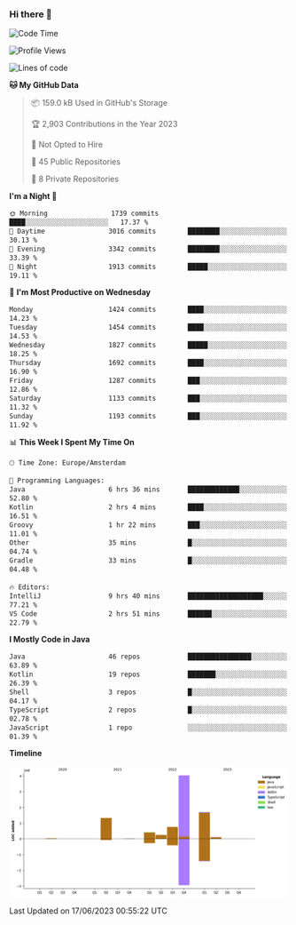 ### Hi there 👋


<!--START_SECTION:waka-->
![Code Time](http://img.shields.io/badge/Code%20Time-3%2C253%20hrs%2022%20mins-blue)

![Profile Views](http://img.shields.io/badge/Profile%20Views-28-blue)

![Lines of code](https://img.shields.io/badge/From%20Hello%20World%20I%27ve%20Written-8.6%20million%20lines%20of%20code-blue)

**🐱 My GitHub Data** 

> 📦 159.0 kB Used in GitHub's Storage 
 > 
> 🏆 2,903 Contributions in the Year 2023
 > 
> 🚫 Not Opted to Hire
 > 
> 📜 45 Public Repositories 
 > 
> 🔑 8 Private Repositories 
 > 
**I'm a Night 🦉** 

```text
🌞 Morning                1739 commits        ████░░░░░░░░░░░░░░░░░░░░░   17.37 % 
🌆 Daytime                3016 commits        ████████░░░░░░░░░░░░░░░░░   30.13 % 
🌃 Evening                3342 commits        ████████░░░░░░░░░░░░░░░░░   33.39 % 
🌙 Night                  1913 commits        █████░░░░░░░░░░░░░░░░░░░░   19.11 % 
```
📅 **I'm Most Productive on Wednesday** 

```text
Monday                   1424 commits        ████░░░░░░░░░░░░░░░░░░░░░   14.23 % 
Tuesday                  1454 commits        ████░░░░░░░░░░░░░░░░░░░░░   14.53 % 
Wednesday                1827 commits        █████░░░░░░░░░░░░░░░░░░░░   18.25 % 
Thursday                 1692 commits        ████░░░░░░░░░░░░░░░░░░░░░   16.90 % 
Friday                   1287 commits        ███░░░░░░░░░░░░░░░░░░░░░░   12.86 % 
Saturday                 1133 commits        ███░░░░░░░░░░░░░░░░░░░░░░   11.32 % 
Sunday                   1193 commits        ███░░░░░░░░░░░░░░░░░░░░░░   11.92 % 
```


📊 **This Week I Spent My Time On** 

```text
🕑︎ Time Zone: Europe/Amsterdam

💬 Programming Languages: 
Java                     6 hrs 36 mins       █████████████░░░░░░░░░░░░   52.80 % 
Kotlin                   2 hrs 4 mins        ████░░░░░░░░░░░░░░░░░░░░░   16.51 % 
Groovy                   1 hr 22 mins        ███░░░░░░░░░░░░░░░░░░░░░░   11.01 % 
Other                    35 mins             █░░░░░░░░░░░░░░░░░░░░░░░░   04.74 % 
Gradle                   33 mins             █░░░░░░░░░░░░░░░░░░░░░░░░   04.48 % 

🔥 Editors: 
IntelliJ                 9 hrs 40 mins       ███████████████████░░░░░░   77.21 % 
VS Code                  2 hrs 51 mins       ██████░░░░░░░░░░░░░░░░░░░   22.79 % 
```

**I Mostly Code in Java** 

```text
Java                     46 repos            ████████████████░░░░░░░░░   63.89 % 
Kotlin                   19 repos            ███████░░░░░░░░░░░░░░░░░░   26.39 % 
Shell                    3 repos             █░░░░░░░░░░░░░░░░░░░░░░░░   04.17 % 
TypeScript               2 repos             █░░░░░░░░░░░░░░░░░░░░░░░░   02.78 % 
JavaScript               1 repo              ░░░░░░░░░░░░░░░░░░░░░░░░░   01.39 % 
```



**Timeline**

![Lines of Code chart](https://raw.githubusercontent.com/powercasgamer/powercasgamer/master/assets/bar_graph.png)


 Last Updated on 17/06/2023 00:55:22 UTC
<!--END_SECTION:waka-->
